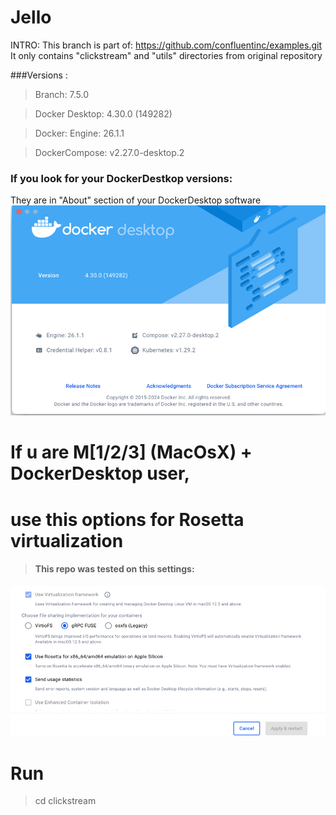 # Jello

INTRO:
This branch is part of:
https://github.com/confluentinc/examples.git
It only contains "clickstream" and "utils" directories from original repository



###Versions :
> Branch: 7.5.0


>Docker Desktop: 4.30.0 (149282)

>Docker: Engine: 26.1.1

>DockerCompose: v2.27.0-desktop.2

### If you look for your DockerDestkop versions:
They are in "About" section of your DockerDesktop software
![img.png](Screens/img.png)

# If u are M[1/2/3] (MacOsX) + DockerDesktop user,
# use this options for Rosetta virtualization
>#### This repo was tested on this settings:
![img.png](clickstream/img.png)

# Run 
> cd clickstream
> 